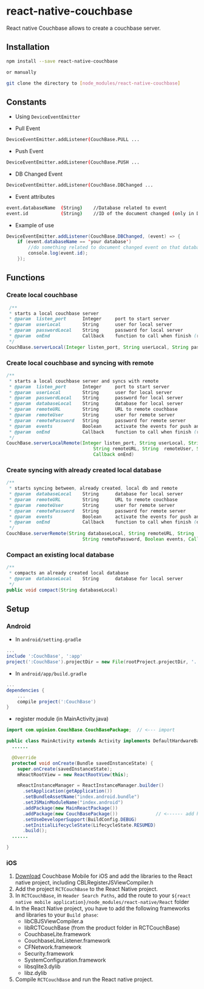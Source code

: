 # react-native-couchbase

React native Couchbase allows to create a couchbase server.

## Installation

```bash
npm install --save react-native-couchbase

or manually

git clone the directory to [node_modules/react-native-couchbase]
```

## Constants

* Using `DeviceEventEmitter`

* Pull Event
```bash
DeviceEventEmitter.addListener(CouchBase.PULL ...
```

* Push Event
```bash
DeviceEventEmitter.addListener(CouchBase.PUSH ...
```

* DB Changed Event
```bash
DeviceEventEmitter.addListener(CouchBase.DBChanged ...
```
* Event attributes
```bash
event.databaseName  (String)    //Database related to event
event.id            (String)    //ID of the document changed (only in DB Changed Event)
```

* Example of use
```java
DeviceEventEmitter.addListener(CouchBase.DBChanged, (event) => {
    if (event.databaseName == 'your database')
        //do something related to document changed event on that database
        console.log(event.id);
    });
```

## Functions

### Create local couchbase

```java
 /** 
 * starts a local couchbase server
 * @param  listen_port      Integer     port to start server
 * @param  userLocal        String      user for local server
 * @param  passwordLocal    String      password for local server
 * @param  onEnd            Callback    function to call when finish (recieve port being used: function(int))
 */
CouchBase.serverLocal(Integer listen_port, String userLocal, String passwordLocal, Callback onEnd)
```

### Create local couchbase and syncing with remote

```java 
/**
 * starts a local couchbase server and syncs with remote
 * @param  listen_port      Integer     port to start server
 * @param  userLocal        String      user for local server
 * @param  passwordLocal    String      password for local server
 * @param  databaseLocal    String      database for local server
 * @param  remoteURL        String      URL to remote couchbase
 * @param  remoteUser       String      user for remote server
 * @param  remotePassword   String      password for remote server
 * @param  events           Boolean     activate the events for push and pull
 * @param  onEnd            Callback    function to call when finish (recieve port being used: function(int))
 */
CouchBase.serverLocalRemote(Integer listen_port, String userLocal, String passwordLocal, String databaseLocal,
                                String remoteURL, String  remoteUser, String remotePassword, Boolean events,
                                Callback onEnd)
```

### Create syncing with already created local database
```java
/**
 * starts syncing between, already created, local db and remote
 * @param  databaseLocal    String      database for local server
 * @param  remoteURL        String      URL to remote couchbase
 * @param  remoteUser       String      user for remote server
 * @param  remotePassword   String      password for remote server
 * @param  events           Boolean     activate the events for push and pull
 * @param  onEnd            Callback    function to call when finish (doesnt recieve any value: function(void))
 */
CouchBase.serverRemote(String databaseLocal, String remoteURL, String  remoteUser,
                            String remotePassword, Boolean events, Callback onEnd) {
```
### Compact an existing local database
```java
/**
 * compacts an already created local database
 * @param  databaseLocal    String      database for local server
 */
public void compact(String databaseLocal)
```

## Setup

### Android

* In `android/setting.gradle`

```gradle
...
include ':CouchBase', ':app'
project(':CouchBase').projectDir = new File(rootProject.projectDir, '../node_modules/react-native-couchbase')
```

* In `android/app/build.gradle`

```gradle
...
dependencies {
    ...
    compile project(':CouchBase')
}
```

* register module (in MainActivity.java)

```java
import com.upinion.CouchBase.CouchBasePackage;  // <--- import

public class MainActivity extends Activity implements DefaultHardwareBackBtnHandler {
  ......

  @Override
  protected void onCreate(Bundle savedInstanceState) {
    super.onCreate(savedInstanceState);
    mReactRootView = new ReactRootView(this);

    mReactInstanceManager = ReactInstanceManager.builder()
      .setApplication(getApplication())
      .setBundleAssetName("index.android.bundle")
      .setJSMainModuleName("index.android")
      .addPackage(new MainReactPackage())
      .addPackage(new CouchBasePackage())              // <------ add here
      .setUseDeveloperSupport(BuildConfig.DEBUG)
      .setInitialLifecycleState(LifecycleState.RESUMED)
      .build();
  ......

}
```

### iOS

1. [Download](http://www.couchbase.com/nosql-databases/downloads) Couchbase
   Mobile for iOS and add the libraries to the React native project, including
   CBLRegisterJSViewCompiler.h
1. Add the project ```RCTCouchBase``` to the React Native project.
2. In ```RCTCouchBase```, in ```Header Search Paths```, add the route to your
   ```${react native mobile application}/node_modules/react-native/React``` folder
3. In the React Native project, you have to add the following frameworks and
   libraries to your ```Build phase```:
   - libCBJSViewCompiler.a
   - libRCTCouchBase (from the product folder in RCTCouchBase)
   - CouchbaseLite.framework
   - CouchbaseLiteListener.framework
   - CFNetwork.framework
   - Security.framework
   - SystemConfiguration.framework
   - libsqlite3.dylib
   - libz.dylib
4. Compile ```RCTCouchBase``` and run the React native project.
